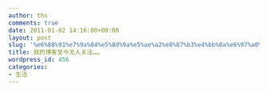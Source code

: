 ```yaml
---
author: ths
comments: true
date: 2011-01-02 14:16:00+00:00
layout: post
slug: '%e6%88%91%e7%9a%84%e5%8d%9a%e5%ae%a2%e8%87%b3%e4%bb%8a%e6%97%a0%e4%ba%ba%e5%85%b3%e6%b3%a8'
title: 我的博客至今无人关注……
wordpress_id: 456
categories:
- 生活
---
```




